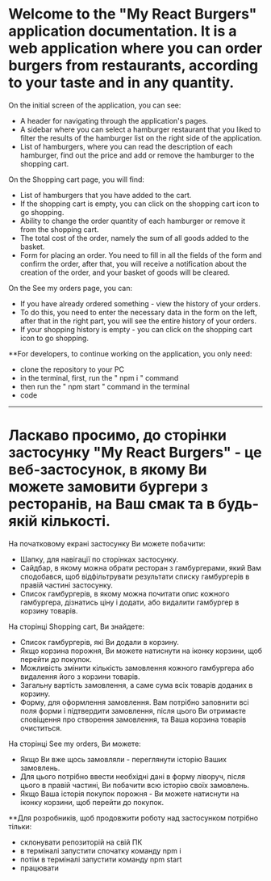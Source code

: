 # Welcome to the "My React Burgers" application documentation. It is a web application where you can order burgers from restaurants, according to your taste and in any quantity.

On the initial screen of the application, you can see:
- A header for navigating through the application's pages.
- A sidebar where you can select a hamburger restaurant that you liked to filter the results of the hamburger list on the right side of the application.
- List of hamburgers, where you can read the description of each hamburger, find out the price and add or remove the hamburger to the shopping cart.

On the Shopping cart page, you will find:
- List of hamburgers that you have added to the cart.
- If the shopping cart is empty, you can click on the shopping cart icon to go shopping.
- Ability to change the order quantity of each hamburger or remove it from the shopping cart.
- The total cost of the order, namely the sum of all goods added to the basket.
- Form for placing an order. You need to fill in all the fields of the form and confirm the order, after that, you will receive a notification about the creation of the order, and your basket of goods will be cleared.

On the See my orders page, you can:
- If you have already ordered something - view the history of your orders.
- To do this, you need to enter the necessary data in the form on the left, after that in the right part, you will see the entire history of your orders.
- If your shopping history is empty - you can click on the shopping cart icon to go shopping.


**For developers, to continue working on the application, you only need:
- clone the repository to your PC
- in the terminal, first, run the " npm i " command
- then run the " npm start " command in the terminal
- code
__________________________________________________________________________________________________________________________________________________________________

# Ласкаво просимо, до сторінки застосунку "My React Burgers" - це веб-застосунок, в якому Ви можете замовити бургери з ресторанів, на Ваш смак та в будь-якій кількості.

На початковому екрані застосунку Ви можете побачити:
- Шапку, для навігації по сторінках застосунку.
- Сайдбар, в якому можна обрати ресторан з гамбургерами, який Вам сподобався, щоб відфільтрувати результати списку гамбургерів в правій частині застосунку.
- Список гамбургерів, в якому можна почитати опис кожного гамбургера, дізнатись ціну і додати, або видалити гамбургер в корзину товарів.

На сторінці Shopping cart, Ви знайдете:
- Список гамбургерів, які Ви додали в корзину.
- Якщо корзина порожня, Ви можете натиснути на іконку корзини, щоб перейти до покупок.
- Можливість змінити кількість замовлення кожного гамбургера або видалення його з корзини товарів.
- Загальну вартість замовлення, а саме сума всіх товарів доданих в корзину.
- Форму, для оформлення замовлення. Вам потрібно заповнити всі поля форми і підтвердити замовлення, після цього Ви отримаєте сповіщення про створення замовлення, та Ваша корзина товарів очиститься.

На сторінці See my orders, Ви можете:
- Якщо Ви вже щось замовляли - переглянути історію Ваших замовлень.
- Для цього потрібно ввести необхідні дані в форму ліворуч, після цього в правій частині, Ви побачити всю історію своїх замовлень.
- Якщо Ваша історія покупок порожня - Ви можете натиснути на іконку корзини, щоб перейти до покупок.


**Для розробників, щоб продовжити роботу над застосунком потрібно тільки:
- склонувати репозиторій на свій ПК
- в терміналі запустити спочатку команду npm i
- потім в терміналі запустити команду npm start
- працювати
